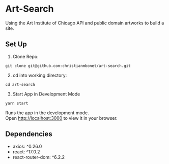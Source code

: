 # Art-Search

Using the Art Institute of Chicago API and public domain artworks to build a site.

## Set Up

1. Clone Repo:

```git clone git@github.com:christianmbonet/art-search.git```

2. cd into working directory:

```cd art-search```

3. Start App in Development Mode

```yarn start```

Runs the app in the development mode.\
Open [http://localhost:3000](http://localhost:3000) to view it in your browser.

## Dependencies

* axios: ^0.26.0
* react: ^17.0.2
* react-router-dom: ^6.2.2
